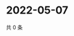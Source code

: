 # 2022-05-07

共 0 条

<!-- BEGIN WEIBO -->
<!-- 最后更新时间 Sat May 07 2022 06:15:35 GMT+0800 (China Standard Time) -->

<!-- END WEIBO -->
